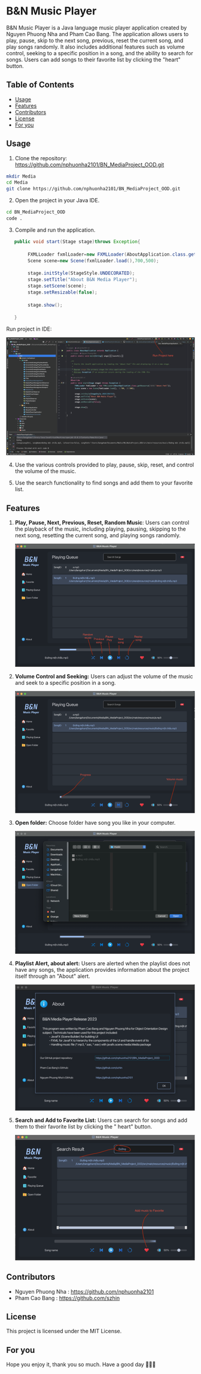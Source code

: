   # B&N Music Player

  B&N Music Player is a Java language music player application created by Nguyen Phuong Nha and Pham Cao Bang. The
  application allows users to play, pause, skip to the next song, previous, reset the current song, and play songs
  randomly. It also includes additional features such as volume control, seeking to a specific position in a song, and the
  ability to search for songs. Users can add songs to their favorite list by clicking the "heart" button.

  ## Table of Contents

  - [Usage](#usage)
  - [Features](#features)
  - [Contributors](#contributors)
  - [License](#license)
  - [For you](#for---you)

  ## Usage

  1. Clone the repository: https://github.com/nphuonha2101/BN_MediaProject_OOD.git

  ```bash
  mkdir Media
  cd Media
  git clone https://github.com/nphuonha2101/BN_MediaProject_OOD.git
  ```
  2. Open the project in your Java IDE.

  ```bash
  cd BN_MediaProject_OOD
  code .
  ```

  3. Compile and run the application.

  ```java
     public void start(Stage stage)throws Exception{

          FXMLLoader fxmlLoader=new FXMLLoader(AboutApplication.class.getResource("about.fxml"));
          Scene scene=new Scene(fxmlLoader.load(),700,500);

          stage.initStyle(StageStyle.UNDECORATED);
          stage.setTitle("About B&N Media Player");
          stage.setScene(scene);
          stage.setResizable(false);

          stage.show();

     }
  ```

  Run project in IDE:

  ![Run project](src/main/resources/img/githubRun.png)

  4. Use the various controls provided to play, pause, skip, reset, and control the volume of the music.

  5. Use the search functionality to find songs and add them to your favorite list.

  ## Features

  1. **Play, Pause, Next, Previous, Reset, Random Music**: Users can control the playback of the music, including playing,
     pausing, skipping to the next song, resetting the current song, and playing songs randomly.

     ![Play, pause, next, Previous, reset, random](src/main/resources/img/githubPlay.png)

  2. **Volume Control and Seeking:** Users can adjust the volume of the music and seek to a specific position in a song.

     ![Volume Control and Seeking](src/main/resources/img/githubProgress.png)

  3. **Open folder:** Choose folder have song you like in your computer.

     ![Alert About](src/main/resources/img/githubOpenFolder.png)

  4. **Playlist Alert, about alert:** Users are alerted when the playlist does not have any songs, the application
     provides information about the project itself through an "About" alert.

     ![Playlist Alert](src/main/resources/img/githubAlert.png)

  5. **Search and Add to Favorite List:** Users can search for songs and add them to their favorite list by clicking the "
     heart" button.

     ![Search and Add to Favorite List:](src/main/resources/img/githubSearch.png)

  ## Contributors

  - Nguyen Phuong Nha : https://github.com/nphuonha2101
  - Pham Cao Bang : https://github.com/szhin

  ## License

  This project is licensed under the MIT License.

  ## For you

  Hope you enjoy it, thank you so much.
  Have a good day 🥰😋😎
